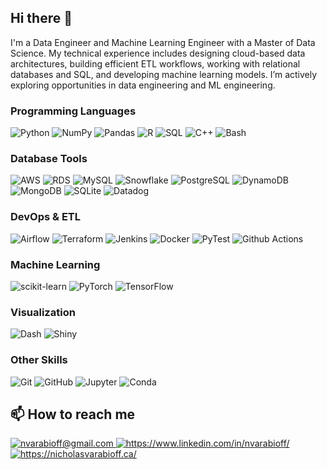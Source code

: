 ## Hi there 👋

<!--
**nvarabioff/nvarabioff** is a ✨ _special_ ✨ repository because its `README.md` (this file) appears on your GitHub profile.

Here are some ideas to get you started:

- 🔭 I’m currently working on ...
- 🌱 I’m currently learning ...
- 👯 I’m looking to collaborate on ...
- 🤔 I’m looking for help with ...
- 💬 Ask me about ...
- 📫 How to reach me: ...
- 😄 Pronouns: ...
- ⚡ Fun fact: ...

Icons:
https://github.com/alexandresanlim/Badges4-README.md-Profile
https://shields.io/badges/static-badge
https://github.com/badges/shields
https://simpleicons.org/
-->

I'm a Data Engineer and Machine Learning Engineer with a Master of Data Science. My technical experience includes designing cloud-based data architectures, building efficient ETL workflows, working with relational databases and SQL, and developing machine learning models. I’m actively exploring opportunities in data engineering and ML engineering.

### Programming Languages

![Python](https://img.shields.io/badge/Python-FFD43B?style=for-the-badge&logo=python&logoColor=blue)
![NumPy](https://img.shields.io/badge/Numpy-777BB4?style=for-the-badge&logo=numpy&logoColor=white)
![Pandas](https://img.shields.io/badge/Pandas-2C2D72?style=for-the-badge&logo=pandas&logoColor=white)
![R](https://img.shields.io/badge/R-276DC3?style=for-the-badge&logo=r&logoColor=white)
![SQL](https://img.shields.io/badge/SQL-black?style=for-the-badge)
![C++](https://img.shields.io/badge/C%2B%2B-00599C?style=for-the-badge&logo=c%2B%2B&logoColor=white)
![Bash](https://img.shields.io/badge/Bash-4EAA25?style=for-the-badge&logo=GNU%20Bash&logoColor=white)

### Database Tools

![AWS](https://img.shields.io/badge/AWS-FF9900?style=for-the-badge&logo=amazonwebservices&logoColor=white)
![RDS](https://img.shields.io/badge/Amazon%20RDS-527FFF?style=for-the-badge&logo=amazon-rds&logoColor=white)
![MySQL](https://img.shields.io/badge/MySQL-005C84?style=for-the-badge&logo=mysql&logoColor=white)
![Snowflake](https://img.shields.io/badge/Snowflake-00A1D9?style=for-the-badge&logo=snowflake&logoColor=white)
![PostgreSQL](https://img.shields.io/badge/PostgreSQL-316192?style=for-the-badge&logo=postgresql&logoColor=white)
![DynamoDB](https://img.shields.io/badge/Amazon%20DynamoDB-4053D6?style=for-the-badge&logo=Amazon%20DynamoDB&logoColor=white)
![MongoDB](https://img.shields.io/badge/MongoDB-4EA94B?style=for-the-badge&logo=mongodb&logoColor=white)
![SQLite](https://img.shields.io/badge/Sqlite-003B57?style=for-the-badge&logo=sqlite&logoColor=white)
![Datadog](https://img.shields.io/badge/DATADOG-632CA6?style=for-the-badge&logo=datadog&logoColor=white)

### DevOps & ETL

![Airflow](https://img.shields.io/badge/Airflow-017CEE?style=for-the-badge&logo=Apache%20Airflow&logoColor=white)
![Terraform](https://img.shields.io/badge/Terraform-7B42BC?style=for-the-badge&logo=terraform&logoColor=white)
![Jenkins](https://img.shields.io/badge/Jenkins-49728B?style=for-the-badge&logo=jenkins&logoColor=white)
![Docker](https://img.shields.io/badge/Docker-2CA5E0?style=for-the-badge&logo=docker&logoColor=white)
![PyTest](https://img.shields.io/badge/PyTest-F2F4F9?style=for-the-badge&logo=Pytest&logoColor=black)
![Github Actions](https://img.shields.io/badge/Github%20Actions-282a2e?style=for-the-badge&logo=githubactions&logoColor=367cfe)

### Machine Learning

![scikit-learn](https://img.shields.io/badge/scikit_learn-F7931E?style=for-the-badge&logo=scikit-learn&logoColor=white)
![PyTorch](https://img.shields.io/badge/PyTorch-EE4C2C?style=for-the-badge&logo=pytorch&logoColor=white)
![TensorFlow](https://img.shields.io/badge/TensorFlow-FF6F00?style=for-the-badge&logo=tensorflow&logoColor=white)

### Visualization

![Dash](https://img.shields.io/badge/Plotly_Dash-F2F4F9?style=for-the-badge&logo=plotly&logoColor=black)
![Shiny](https://img.shields.io/badge/Shiny-276DC3?style=for-the-badge&logo=shiny&logoColor=white)

### Other Skills

![Git](https://img.shields.io/badge/GIT-E44C30?style=for-the-badge&logo=git&logoColor=white)
![GitHub](https://img.shields.io/badge/GITHUB-black?style=for-the-badge&logo=GitHub&logoColor=white)
![Jupyter](https://img.shields.io/badge/Jupyter-F37626.svg?&style=for-the-badge&logo=Jupyter&logoColor=white)
![Conda](https://img.shields.io/badge/conda-342B029.svg?&style=for-the-badge&logo=anaconda&logoColor=white)

## 📫 How to reach me

<a href="mailto:nvarabioff@gmail.com">
  <img alt="nvarabioff@gmail.com" src="https://img.shields.io/badge/Email-blue?style=for-the-badge&logo=mailbox.org&logoColor=white" />
</a>
<a href="https://www.linkedin.com/in/nvarabioff/">
  <img alt="https://www.linkedin.com/in/nvarabioff/" src="https://img.shields.io/badge/LinkedIn-0077B5?style=for-the-badge&logo=linkedin&logoColor=white" />
</a>
<a href="https://nicholasvarabioff.ca/">
  <img alt="https://nicholasvarabioff.ca/" src="https://img.shields.io/badge/Website-3b5998?style=for-the-badge&logo=google-chrome&logoColor=white" />
</a>
